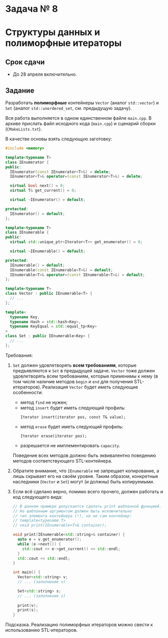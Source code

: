# Задача № 8
# Структуры данных и полиморфные итераторы

## Срок сдачи

- До 28 апреля включительно.



## Задание

Разработать **полиморфные** контейнеры `Vector` (аналог `std::vector`) и `Set`
(аналог `std::unordered_set`, см. предыдущую задачу).

Вся работа выполняется в одном единственном файле `main.cpp`.
В архиве прислать файл исходного кода (`main.cpp`) и сценарий сборки (`CMakeLists.txt`).

В качестве основы взять следующую заготовку:
```cpp
#include <memory>

template<typename T>
class IEnumerator {
public:
  IEnumerator(const IEnumerator<T>&) = delete;
  IEnumerator<T>& operator=(const IEnumerator<T>&) = delete;

  virtual bool next() = 0;
  virtual T& get_current() = 0;

  virtual ~IEnumerator() = default;

protected:
  IEnumerator() = default;
};

template<typename T>
class IEnumerable {
public:
  virtual std::unique_ptr<Iterator<T>> get_enumerator() = 0;

  virtual ~IEnumerable() = default;

protected:
  IEnumerable() = default;
  IEnumerable(const IEnumerable<T>&) = default;
  IEnumerable<T>& operator=(const IEnumerable<T>&) = default;
};

template<typename T>
class Vector : public IEnumerable<T> {
  // ...
};

template<
  typename Key,
  typename Hash = std::hash<Key>,
  typename KeyEqual = std::equal_tp<Key>
>
class Set : public IEnumerable<Key> {
  // ...
};
```

Требования:
1. `Set` должен удовлетворять **всем требованиям**, которые предъявляются к `Set` в предыдущей задаче.
   `Vector` тоже должен удовлетворять всем требованиям, которые применимы к нему
   (в том числе наличие методов `begin` и `end` для получения STL-итераторов).
   Реализация `Vector` будет иметь следующие особенности:
   - метод `find` не нужен;
   - метод `insert` будет иметь следующий профиль:
     ```
     Iterator insert(iterator pos, const T& value);
     ```
   - метод `erase` будет иметь следующий профиль:
     ```
     Iterator erase(iterator pos);
     ```
   - разрешается не имплементировать `capacity`.
   
   Поведение всех методов должно быть эквивалентно поведению методов соответствующего STL-контейнера.
2. Обратите внимание, что `IEnumerable` не запрещает копирование, а лишь скрывает его на своём уровне.
   Таким образом, конкретные наследники (`Vector` и `Set`) могут (и должны) быть копируемыми.
4. Если всё сделано верно, помимо всего прочего, должен работать и код следующего вида:
   ```cpp
   // В данном примере допускается сделать print шаблонной функцией.
   // Но шаблонным аргументом должен быть исключительно
   // тип элемента контейнера (!), но не сам контейнер:
   // template<typename T>
   // void print(IEnumerable<T>& container);

   void print(IEnumerable<std::string>& container) {
     auto e = v.get_enumerator();
     while (e->next()) {
       std::cout << e->get_current() << std::endl;
     }
     std::cout << std::endl;
   }

   int main() {
     Vector<std::string> v;
     // ... (заполнение v)

     Set<std::string> s;
     // ... (заполнение s)
     
     print(v);
     print(s);
   }
   ```

Подсказка. Реализацию полиморфных итераторов можно свести к использованию STL-итераторов.

